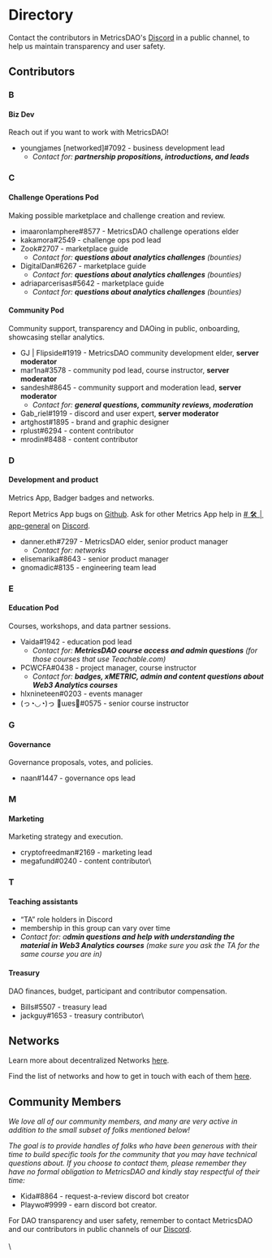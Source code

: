 # Directory

Contact the contributors in MetricsDAO's [Discord](https://discord.gg/metrics) in a public channel, to help us maintain transparency and user safety.

## Contributors

### B

#### Biz Dev

Reach out if you want to work with MetricsDAO!

* youngjames \[networked]#7092 - business development lead
  * _Contact for: **partnership propositions, introductions, and leads**_

### C

#### Challenge Operations Pod

Making possible marketplace and challenge creation and review.

* imaaronlamphere#8577 - MetricsDAO challenge operations elder
* kakamora#2549 - challenge ops pod lead
* Zook#2707 - marketplace guide&#x20;
  * _Contact for: **questions about analytics challenges** (bounties)_
* DigitalDan#6267 - marketplace guide&#x20;
  * _Contact for: **questions about analytics challenges** (bounties)_
* adriaparcerisas#5642 - marketplace guide
  * _Contact for: **questions about analytics challenges** (bounties)_

#### Community Pod

Community support, transparency and DAOing in public, onboarding, showcasing stellar analytics.

* GJ | Flipside#1919 - MetricsDAO community development elder, **server moderator**
* mar1na#3578 - community pod lead, course instructor, **server moderator**
* sandesh#8645 - community support and moderation lead, **server moderator**
  * _Contact for: **general questions, community reviews, moderation**_
* Gab\_riel#1919 - discord and user expert, **server moderator**
* artghost#1895 - brand and graphic designer
* rplust#6294 - content contributor
* mrodin#8488 - content contributor

### D

#### Development and product

Metrics App, Badger badges and networks.

Report Metrics App bugs on [Github](https://github.com/MetricsDAO/xyz/issues/new?assignees=gnomadic\&labels=triage\&template=public\_issue.yaml\&title=%5Bpublic+report%5D%3A+). Ask for other Metrics App help in [# 🛠 │ app-general](https://discord.com/channels/902943676685230100/1087743626089599006) on [Discord](https://discord.gg/metrics).

* danner.eth#7297 - MetricsDAO elder, senior product manager
  * _Contact for: networks_
* elisemarika#8643 - senior product manager
* gnomadic#8135 - engineering team lead

### E

#### Education Pod

Courses, workshops, and data partner sessions.

* Vaida#1942 - education pod lead
  * _Contact for: **MetricsDAO course access and admin questions** (for those courses that use Teachable.com)_
* PCWCFA#0438 - project manager, course instructor
  * _Contact for: **badges, xMETRIC, admin and content questions about Web3 Analytics courses**_
* hlxnineteen#0203 - events manager
* (っ◔◡◔)っ 🌲ɯɐs🌲#0575 - senior course instructor

### G

#### Governance

Governance proposals, votes, and policies.

* naan#1447 - governance ops lead

### M

#### Marketing

Marketing strategy and execution.

* cryptofreedman#2169 - marketing lead
* megafund#0240 - content contributor\


### T

#### Teaching assistants

* “TA” role holders in Discord&#x20;
* membership in this group can vary over time
* _Contact for: a**dmin questions and help with understanding the material in Web3 Analytics courses** (make sure you ask the TA for the same course you are in)_

#### Treasury

DAO finances, budget, participant and contributor compensation.

* Bills#5507 - treasury lead
* jackguy#1653 - treasury contributor\


## Networks

Learn more about decentralized Networks [here](https://docs.metricsdao.xyz/metricsdao-ecosystem/networks-101).

Find the list of networks and how to get in touch with each of them [here](https://docs.metricsdao.xyz/metricsdao-ecosystem/network-list).

## Community Members

_We love all of our community members, and many are very active in addition to the small subset of folks mentioned below!_&#x20;

_The goal is to provide handles of folks who have been generous with their time to build specific tools for the community that you may have technical questions about. If you choose to contact them, please remember they have no formal obligation to MetricsDAO and kindly stay respectful of their time:_&#x20;

* Kida#8864 - request-a-review discord bot creator
* Playwo#9999 - earn discord bot creator.&#x20;



For DAO transparency and user safety, remember to contact MetricsDAO and our contributors in public channels of our [Discord](https://discord.gg/metrics).\
\
\

